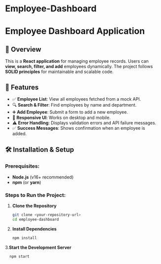 # Employee-Dashboard

# Employee Dashboard Application

## 🚀 Overview
This is a **React application** for managing employee records. Users can **view, search, filter, and add** employees dynamically. The project follows **SOLID principles** for maintainable and scalable code.

## 🎯 Features
- ✅ **Employee List**: View all employees fetched from a mock API.
- 🔍 **Search & Filter**: Find employees by name and department.
- ➕ **Add Employee**: Submit a form to add a new employee.
- 🎨 **Responsive UI**: Works on desktop and mobile.
- ⚠️ **Error Handling**: Displays validation errors and API failure messages.
- ✅ **Success Messages**: Shows confirmation when an employee is added.

## 🛠️ Installation & Setup

### Prerequisites:
- **Node.js** (v16+ recommended)
- **npm** (or **yarn**)

### Steps to Run the Project:

1. **Clone the Repository**
    ```sh
   git clone <your-repository-url>
   cd employee-dashboard
   
2. **Install Dependencies**
    ```sh
   npm install
   
3.**Start the Development Server**
  ```sh
    npm start


   
